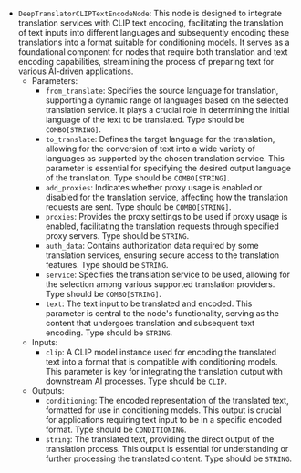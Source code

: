 - `DeepTranslatorCLIPTextEncodeNode`: This node is designed to integrate translation services with CLIP text encoding, facilitating the translation of text inputs into different languages and subsequently encoding these translations into a format suitable for conditioning models. It serves as a foundational component for nodes that require both translation and text encoding capabilities, streamlining the process of preparing text for various AI-driven applications.
    - Parameters:
        - `from_translate`: Specifies the source language for translation, supporting a dynamic range of languages based on the selected translation service. It plays a crucial role in determining the initial language of the text to be translated. Type should be `COMBO[STRING]`.
        - `to_translate`: Defines the target language for the translation, allowing for the conversion of text into a wide variety of languages as supported by the chosen translation service. This parameter is essential for specifying the desired output language of the translation. Type should be `COMBO[STRING]`.
        - `add_proxies`: Indicates whether proxy usage is enabled or disabled for the translation service, affecting how the translation requests are sent. Type should be `COMBO[STRING]`.
        - `proxies`: Provides the proxy settings to be used if proxy usage is enabled, facilitating the translation requests through specified proxy servers. Type should be `STRING`.
        - `auth_data`: Contains authorization data required by some translation services, ensuring secure access to the translation features. Type should be `STRING`.
        - `service`: Specifies the translation service to be used, allowing for the selection among various supported translation providers. Type should be `COMBO[STRING]`.
        - `text`: The text input to be translated and encoded. This parameter is central to the node's functionality, serving as the content that undergoes translation and subsequent text encoding. Type should be `STRING`.
    - Inputs:
        - `clip`: A CLIP model instance used for encoding the translated text into a format that is compatible with conditioning models. This parameter is key for integrating the translation output with downstream AI processes. Type should be `CLIP`.
    - Outputs:
        - `conditioning`: The encoded representation of the translated text, formatted for use in conditioning models. This output is crucial for applications requiring text input to be in a specific encoded format. Type should be `CONDITIONING`.
        - `string`: The translated text, providing the direct output of the translation process. This output is essential for understanding or further processing the translated content. Type should be `STRING`.
